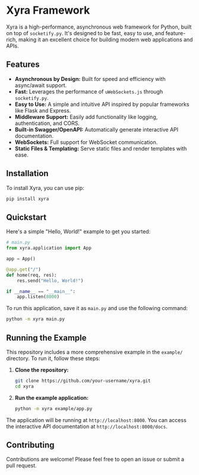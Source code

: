 # Xyra Framework

Xyra is a high-performance, asynchronous web framework for Python, built on top of `socketify.py`. It's designed to be fast, easy to use, and feature-rich, making it an excellent choice for building modern web applications and APIs.

## Features

- **Asynchronous by Design:** Built for speed and efficiency with async/await support.
- **Fast:** Leverages the performance of `uWebSockets.js` through `socketify.py`.
- **Easy to Use:** A simple and intuitive API inspired by popular frameworks like Flask and Express.
- **Middleware Support:** Easily add functionality like logging, authentication, and CORS.
- **Built-in Swagger/OpenAPI:** Automatically generate interactive API documentation.
- **WebSockets:** Full support for WebSocket communication.
- **Static Files & Templating:** Serve static files and render templates with ease.

## Installation

To install Xyra, you can use pip:

```bash
pip install xyra
```

## Quickstart

Here's a simple "Hello, World!" example to get you started:

```python
# main.py
from xyra.application import App

app = App()

@app.get("/")
def home(req, res):
    res.send("Hello, World!")

if __name__ == "__main__":
    app.listen(8000)
```

To run this application, save it as `main.py` and use the following command:

```bash
python -m xyra main.py
```

## Running the Example

This repository includes a more comprehensive example in the `example/` directory. To run it, follow these steps:

1.  **Clone the repository:**
    ```bash
    git clone https://github.com/your-username/xyra.git
    cd xyra
    ```

2.  **Run the example application:**
    ```bash
    python -m xyra example/app.py
    ```

The application will be running at `http://localhost:8000`. You can access the interactive API documentation at `http://localhost:8000/docs`.

## Contributing

Contributions are welcome! Please feel free to open an issue or submit a pull request.